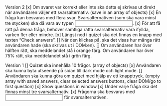 Version 2
[x] Om svaret var korrekt eller inte ska detta ej skrivas ut direkt när användaren väljer ett svarsalternativ. (save in an array of objects)
[x] En fråga kan besvaras med flera svar. Svarsalternativen (som ska vara minst tre stycken) ska då vara av typen <input type=”checkbox”>. 
[x] För att få rätt på denna fråga, behöver samtliga rätta svarsalternativ vara ifyllda, varken fler eller mindre.
[x] Längst ned i quizet ska det finnas en knapp med texten “Check answers”. 
[] När den klickas på, ska det visas hur många rätt användaren hade (ska skrivas ut i DOM:en). 
[] Om användaren har över hälften rätt, ska meddelandet stå i orange färg. Om användaren har över 75% rätt, ska meddelandet stå i grön färg.

Version 1
[] Quizet ska innehålla 10 frågor. (array of objects)
[x] Användaren ska kunna byta utseende på sidan till dark mode och light mode.
[] Användaren ska kunna göra om quizet med hjälp av ett knapptryck. (empty array with saved answers, clear selected answers buttons, clear DOM/go to first question)
[x] Show questions in window
[x] Under varje fråga ska det finnas minst tre svarsalternativ.
[x] Frågorna ska besvaras med <input type=”radio”> för svarsalternativen.


